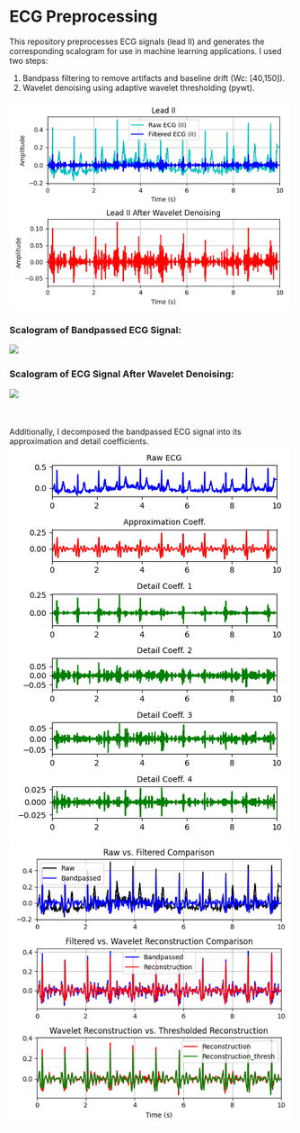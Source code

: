 # ECG Preprocessing
This repository preprocesses ECG signals (lead II) and generates the corresponding scalogram for use in machine learning applications. 
I used two steps: 
<ol>
  <li>Bandpass filtering to remove artifacts and baseline drift (Wc: [40,150]).</li>
  <li>Wavelet denoising using adaptive wavelet thresholding (pywt).</li>
</ol>

<img src="figures/Figure_1.png" align=center width=500px></img>

<h3> Scalogram of Bandpassed ECG Signal: </h3>
<img src="figures/scalogram_colored_image.png"></img>
<h3> Scalogram of ECG Signal After Wavelet Denoising: </h3>
<img src="figures/scalogram_colored_image2.png"></img>

<br><br>
Additionally, I decomposed the bandpassed ECG signal into its approximation and detail coefficients.
<img src="figures/Figure_2.png"></img>
<img src="figures/Figure_3.png"></img>
